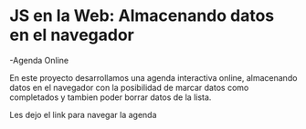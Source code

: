 # JS en la Web: Almacenando datos en el navegador

-Agenda Online

En este proyecto desarrollamos una agenda interactiva online, almacenando datos en el navegador
con la posibilidad de marcar datos como completados y tambien poder borrar datos de la lista.

Les dejo el link para navegar la agenda
